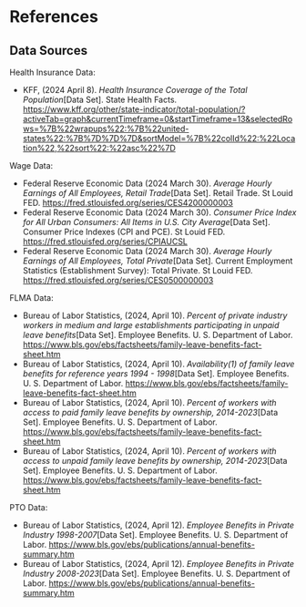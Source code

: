 # References
## Data Sources
Health Insurance Data:
* KFF, (2024 April 8). _Health Insurance Coverage of the Total Population_[Data Set]. State Health Facts. https://www.kff.org/other/state-indicator/total-population/?activeTab=graph&currentTimeframe=0&startTimeframe=13&selectedRows=%7B%22wrapups%22:%7B%22united-states%22:%7B%7D%7D%7D&sortModel=%7B%22colId%22:%22Location%22,%22sort%22:%22asc%22%7D

Wage Data: 
* Federal Reserve Economic Data (2024 March 30). _Average Hourly Earnings of All Employees, Retail Trade_[Data Set]. Retail Trade. St Louid FED. https://fred.stlouisfed.org/series/CES4200000003
* Federal Reserve Economic Data (2024 March 30). _Consumer Price Index for All Urban Consumers: All Items in U.S. City Average_[Data Set]. Consumer Price Indexes (CPI and PCE). St Louid FED. https://fred.stlouisfed.org/series/CPIAUCSL
* Federal Reserve Economic Data (2024 March 30). _Average Hourly Earnings of All Employees, Total Private_[Data Set]. Current Employment Statistics (Establishment Survey): Total Private. St Louid FED. https://fred.stlouisfed.org/series/CES0500000003

FLMA Data: 
* Bureau of Labor Statistics, (2024, April 10). _Percent of private industry workers in medium and large establishments participating in unpaid leave benefits_[Data Set]. Employee Benefits. U. S. Department of Labor. https://www.bls.gov/ebs/factsheets/family-leave-benefits-fact-sheet.htm
* Bureau of Labor Statistics, (2024, April 10). _Availability(1) of family leave benefits for reference years 1994 - 1998_[Data Set]. Employee Benefits. U. S. Department of Labor. https://www.bls.gov/ebs/factsheets/family-leave-benefits-fact-sheet.htm
* Bureau of Labor Statistics, (2024, April 10). _Percent of workers with access to paid family leave benefits by ownership, 2014-2023_[Data Set]. Employee Benefits. U. S. Department of Labor. https://www.bls.gov/ebs/factsheets/family-leave-benefits-fact-sheet.htm
* Bureau of Labor Statistics, (2024, April 10). _Percent of workers with access to unpaid family leave benefits by ownership, 2014-2023_[Data Set]. Employee Benefits. U. S. Department of Labor. https://www.bls.gov/ebs/factsheets/family-leave-benefits-fact-sheet.htm
  
PTO Data: 
* Bureau of Labor Statistics, (2024, April 12). _Employee Benefits in Private Industry 1998-2007_[Data Set]. Employee Benefits. U. S. Department of Labor. https://www.bls.gov/ebs/publications/annual-benefits-summary.htm
* Bureau of Labor Statistics, (2024, April 12). _Employee Benefits in Private Industry 2008-2023_[Data Set]. Employee Benefits. U. S. Department of Labor. https://www.bls.gov/ebs/publications/annual-benefits-summary.htm
